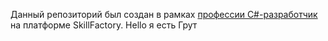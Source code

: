 Данный репозиторий был создан в рамках [профессии C#-разработчик](https://skillfactory.ru/csharp) на платформе SkillFactory.
Hello
я есть Грут
